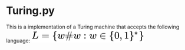 # Turing.py
This is a implementation of a Turing machine that accepts the following language: 
![alt text](latex-lang.svg)





